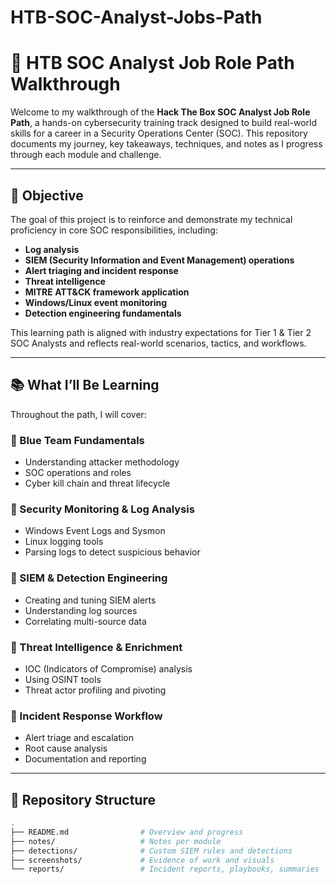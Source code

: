 # HTB-SOC-Analyst-Jobs-Path
# 🚨 HTB SOC Analyst Job Role Path Walkthrough

Welcome to my walkthrough of the **Hack The Box SOC Analyst Job Role Path**, a hands-on cybersecurity training track designed to build real-world skills for a career in a Security Operations Center (SOC). This repository documents my journey, key takeaways, techniques, and notes as I progress through each module and challenge.

---

## 🎯 Objective

The goal of this project is to reinforce and demonstrate my technical proficiency in core SOC responsibilities, including:

- **Log analysis**
- **SIEM (Security Information and Event Management) operations**
- **Alert triaging and incident response**
- **Threat intelligence**
- **MITRE ATT&CK framework application**
- **Windows/Linux event monitoring**
- **Detection engineering fundamentals**

This learning path is aligned with industry expectations for Tier 1 & Tier 2 SOC Analysts and reflects real-world scenarios, tactics, and workflows.

---

## 📚 What I’ll Be Learning

Throughout the path, I will cover:

### 🔹 Blue Team Fundamentals
- Understanding attacker methodology
- SOC operations and roles
- Cyber kill chain and threat lifecycle

### 🔹 Security Monitoring & Log Analysis
- Windows Event Logs and Sysmon
- Linux logging tools
- Parsing logs to detect suspicious behavior

### 🔹 SIEM & Detection Engineering
- Creating and tuning SIEM alerts
- Understanding log sources
- Correlating multi-source data

### 🔹 Threat Intelligence & Enrichment
- IOC (Indicators of Compromise) analysis
- Using OSINT tools
- Threat actor profiling and pivoting

### 🔹 Incident Response Workflow
- Alert triage and escalation
- Root cause analysis
- Documentation and reporting

---

## 📁 Repository Structure

```bash
.
├── README.md                # Overview and progress
├── notes/                   # Notes per module
├── detections/              # Custom SIEM rules and detections
├── screenshots/             # Evidence of work and visuals
└── reports/                 # Incident reports, playbooks, summaries
